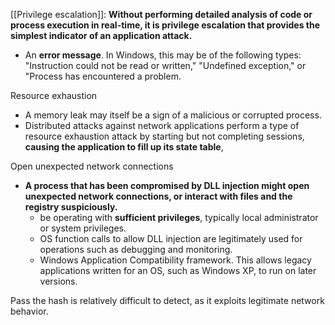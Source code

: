 [[Privilege escalation]]: **Without performing detailed analysis of code or process execution in real-time, it is privilege escalation that provides the simplest indicator of an application attack.**
-  An **error message**. In Windows, this may be of the following types: "Instruction could not be read or written," "Undefined exception," or "Process has encountered a problem.

Resource exhaustion
- A memory leak may itself be a sign of a malicious or corrupted process.
- Distributed attacks against network applications perform a type of resource exhaustion attack by starting but not completing sessions, **causing the application to fill up its state table**, 

Open unexpected network connections
- **A process that has been compromised by DLL injection might open unexpected network connections, or interact with files and the registry suspiciously.**
	- be operating with **sufficient privileges**, typically local administrator or system privileges.
	- OS function calls to allow DLL injection are legitimately used for operations such as debugging and monitoring.
	- Windows Application Compatibility framework. This allows legacy applications written for an OS, such as Windows XP, to run on later versions.

Pass the hash is relatively difficult to detect, as it exploits legitimate network behavior.
